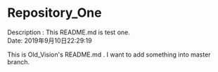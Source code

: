 # Repository_One
Description :
This README.md is test one.  
Date: 2019年9月10日22:29:19


This is Old_Vision's README.md .
I want to add something into master branch.
